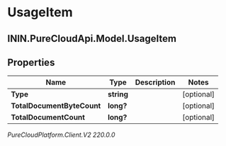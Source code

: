 # UsageItem

## ININ.PureCloudApi.Model.UsageItem

## Properties

|Name | Type | Description | Notes|
|------------ | ------------- | ------------- | -------------|
| **Type** | **string** |  | [optional] |
| **TotalDocumentByteCount** | **long?** |  | [optional] |
| **TotalDocumentCount** | **long?** |  | [optional] |



_PureCloudPlatform.Client.V2 220.0.0_

